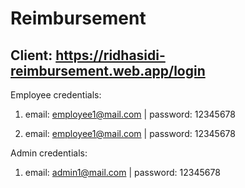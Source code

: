 # Reimbursement

## Client: https://ridhasidi-reimbursement.web.app/login

Employee credentials:

1. email: employee1@mail.com | password: 12345678

2. email: employee1@mail.com | password: 12345678

Admin credentials:

1. email: admin1@mail.com | password: 12345678
